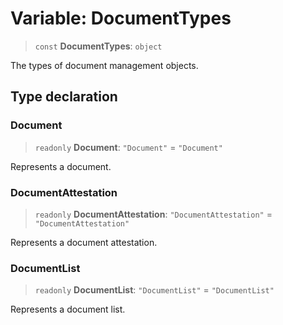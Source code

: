 # Variable: DocumentTypes

> `const` **DocumentTypes**: `object`

The types of document management objects.

## Type declaration

### Document

> `readonly` **Document**: `"Document"` = `"Document"`

Represents a document.

### DocumentAttestation

> `readonly` **DocumentAttestation**: `"DocumentAttestation"` = `"DocumentAttestation"`

Represents a document attestation.

### DocumentList

> `readonly` **DocumentList**: `"DocumentList"` = `"DocumentList"`

Represents a document list.
